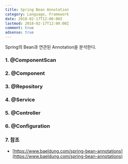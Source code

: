 ```yaml
---
title: Spring Bean Annotation
category: Language, Framework
date: 2018-02-17T12:00:00Z
lastmod: 2018-02-17T12:00:00Z
comment: true
adsense: true
---
```


Spring의 Bean과 연관된 Annotation을 분석한다.

### 1. @ComponentScan 

### 2. @Component

### 3. @Repository

### 4. @Service

### 5. @Controller

### 6. @Configuration

### 7. 참조
* [https://www.baeldung.com/spring-bean-annotations](https://www.baeldung.com/spring-bean-annotations)

